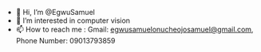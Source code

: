 - 👋 Hi, I’m @EgwuSamuel
- 👀 I’m interested in computer vision
- 📫 How to reach me : Gmail: egwusamuelonucheojosamuel@gmail.com, Phone Number: 09013793859

<!---
EgwuSamuel/EgwuSamuel is a ✨ special ✨ repository because its `README.md` (this file) appears on your GitHub profile.
You can click the Preview link to take a look at your changes.
--->
